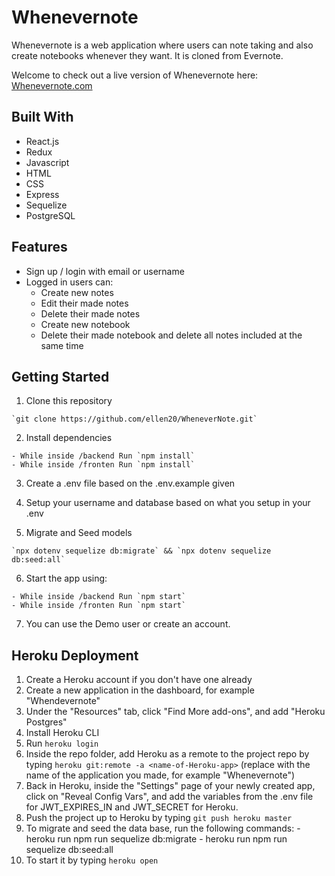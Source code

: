 # Whenevernote

Whenevernote is a web application where users can note taking and also create notebooks whenever they want. It is cloned from Evernote.

Welcome to check out a live version of Whenevernote here: [Whenevernote.com](https://whenever-note.herokuapp.com/)

## Built With
  - React.js
  - Redux
  - Javascript
  - HTML
  - CSS
  - Express
  - Sequelize
  - PostgreSQL

## Features
  - Sign up / login with email or username
  - Logged in users can:
    - Create new notes
    - Edit their made notes
    - Delete their made notes
    - Create new notebook
    - Delete their made notebook and delete all notes included at the same time

## Getting Started

  1. Clone this repository

    `git clone https://github.com/ellen20/WheneverNote.git`

  2. Install dependencies

    - While inside /backend Run `npm install`
    - While inside /fronten Run `npm install`

  3. Create a .env file based on the .env.example given

  4. Setup your username and database based on what you setup in your .env

  5. Migrate and Seed models

    `npx dotenv sequelize db:migrate` && `npx dotenv sequelize db:seed:all`

  6. Start the app using:

    - While inside /backend Run `npm start`
    - While inside /fronten Run `npm start`

  7. You can use the Demo user or create an account.

## Heroku Deployment
  1. Create a Heroku account if you don't have one already
  2. Create a new application in the dashboard, for example "Whendevernote"
  3. Under the "Resources" tab, click "Find More add-ons", and add "Heroku Postgres"
  4. Install Heroku CLI 
  5. Run `heroku login`
  6. Inside the repo folder, add Heroku as a remote to the project repo by typing `heroku git:remote -a <name-of-Heroku-app>`
     (replace <name-of-Heroku-app> with the name of the application you made, for example "Whenevernote")
  7. Back in Heroku, inside the "Settings" page of your newly created app, click on "Reveal Config Vars", and add the variables from the .env file for JWT_EXPIRES_IN and JWT_SECRET for Heroku.
  8. Push the project up to Heroku by typing `git push heroku master`
  9. To migrate and seed the data base, run the following commands:
    - heroku run npm run sequelize db:migrate
    - heroku run npm run sequelize db:seed:all
  10. To start it by typing `heroku open`
